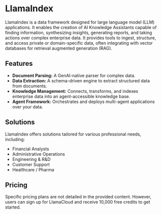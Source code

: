 # LlamaIndex

LlamaIndex is a data framework designed for large language model (LLM) applications. It enables the creation of AI Knowledge Assistants capable of finding information, synthesizing insights, generating reports, and taking actions over complex enterprise data. It provides tools to ingest, structure, and access private or domain-specific data, often integrating with vector databases for retrieval augmented generation (RAG).

## Features

*   **Document Parsing:** A GenAI-native parser for complex data.
*   **Data Extraction:** A schema-driven engine to extract structured data from documents.
*   **Knowledge Management:** Connects, transforms, and indexes enterprise data into an agent-accessible knowledge base.
*   **Agent Framework:** Orchestrates and deploys multi-agent applications over your data.

## Solutions

LlamaIndex offers solutions tailored for various professional needs, including:

*   Financial Analysts
*   Administrative Operations
*   Engineering & R&D
*   Customer Support
*   Healthcare / Pharma

## Pricing

Specific pricing plans are not detailed in the provided content. However, users can sign up for LlamaCloud and receive 10,000 free credits to get started.